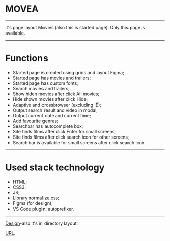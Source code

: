 # MOVEA
---
it's page layout Movies (also this is started page). Only this page is available.

---
# Functions
- Started page is created using grids and layout Figma;
- Started page has movies and trailers;
- Started page has custom fonts;
- Search movies and trailers;
- Show hiden movies after click All movies; 
- Hide shown movies after click Hide;
- Adaptive and crossbrowser (excluding IE);
- Output search result and video in modal;
- Output current date and current time;
- Add favourite genres;
- Searchbar has autocomplete box;
- Site finds films after click Enter for small screens;
- Site finds films after click search icon for other screens;
- Search bar is available for small screens after click search icon.
---
# Used stack technology
- HTML;
- CSS3;
- JS;
- Library [normalize.css](https://necolas.github.io/normalize.css);
- Figma (for design);
- VS Code plugin: autoprefixer.
---
[Design](https://andrei1994rus.github.io/movea/layout/Movea_OnlineCinema.fig)-also it's in directory layout.

[URL](https://andrei1994rus.github.io/movea).